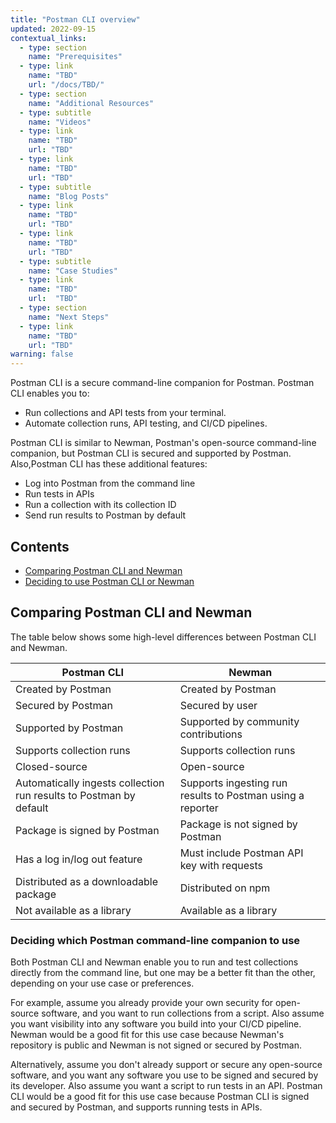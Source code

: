 ```yaml
---
title: "Postman CLI overview"
updated: 2022-09-15
contextual_links:
  - type: section
    name: "Prerequisites"
  - type: link
    name: "TBD"
    url: "/docs/TBD/"
  - type: section
    name: "Additional Resources"
  - type: subtitle
    name: "Videos"
  - type: link
    name: "TBD"
    url: "TBD"
  - type: link
    name: "TBD"
    url: "TBD"
  - type: subtitle
    name: "Blog Posts"
  - type: link
    name: "TBD"
    url: "TBD"
  - type: link
    name: "TBD"
    url: "TBD"
  - type: subtitle
    name: "Case Studies"
  - type: link
    name: "TBD"
    url:  "TBD"
  - type: section
    name: "Next Steps"
  - type: link
    name: "TBD"
    url: "TBD"
warning: false
---
```


Postman CLI is a secure command-line companion for Postman. Postman CLI enables you to: 

  * Run collections and API tests from your terminal.
  * Automate collection runs, API testing, and CI/CD pipelines.
  
  Postman CLI is similar to Newman, Postman's open-source command-line companion, but Postman CLI is secured and supported by Postman. Also,Postman CLI has these additional features:

  * Log into Postman from the command line
  * Run tests in APIs
  * Run a collection with its collection ID
  * Send run results to Postman by default

## Contents

* [Comparing Postman CLI and Newman](#comparing-postman-cli-and-newman)
* [Deciding to use Postman CLI or Newman](#deciding-to-use-postman-cli-or-newman)

## Comparing Postman CLI and Newman
The table below shows some high-level differences between Postman CLI and Newman.

| Postman CLI  | Newman  |
|---|---|
| Created by Postman | Created by Postman |
| Secured by Postman | Secured by user | 
| Supported by Postman | Supported by community contributions | 
| Supports collection runs| Supports collection runs  |
| Closed-source | Open-source |
| Automatically ingests collection run results to Postman by default | Supports ingesting run results to Postman using a reporter |
| Package is signed by Postman | Package is not signed by Postman |
| Has a log in/log out feature | Must include Postman API key with requests |
| Distributed as a downloadable package | Distributed on npm |
| Not available as a library | Available as a library

### Deciding which Postman command-line companion to use
Both Postman CLI and Newman enable you to run and test collections directly from the command line, but one may be a better fit than the other, depending on your use case or preferences.

For example, assume you already provide your own security for open-source software, and you want to run collections from a script. Also assume you want visibility into any software you build into your CI/CD pipeline. Newman would be a good fit for this use case because Newman's repository is public and Newman is not signed or secured by Postman.

Alternatively, assume you don't already support or secure any open-source software, and you want any software you use to be signed and secured by its developer. Also assume you want a script to run tests in an API. Postman CLI would be a good fit for this use case because Postman CLI is signed and secured by Postman, and supports running tests in APIs.